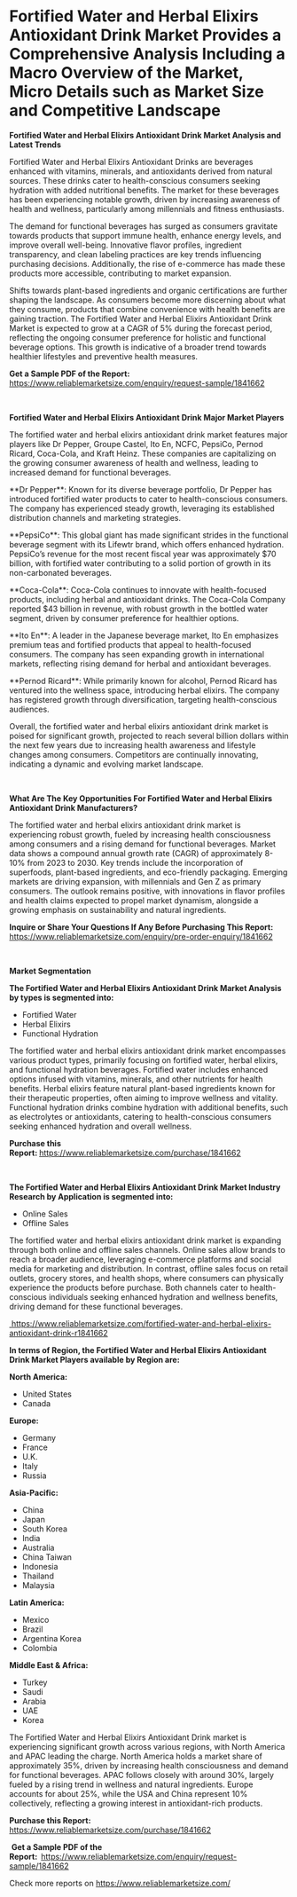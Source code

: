 <p><h1>Fortified Water and Herbal Elixirs Antioxidant Drink Market Provides a Comprehensive Analysis Including a Macro Overview of the Market, Micro Details such as Market Size and Competitive Landscape</h1></p><p><strong>Fortified Water and Herbal Elixirs Antioxidant Drink Market Analysis and Latest Trends</strong></p>
<p><p>Fortified Water and Herbal Elixirs Antioxidant Drinks are beverages enhanced with vitamins, minerals, and antioxidants derived from natural sources. These drinks cater to health-conscious consumers seeking hydration with added nutritional benefits. The market for these beverages has been experiencing notable growth, driven by increasing awareness of health and wellness, particularly among millennials and fitness enthusiasts.</p><p>The demand for functional beverages has surged as consumers gravitate towards products that support immune health, enhance energy levels, and improve overall well-being. Innovative flavor profiles, ingredient transparency, and clean labeling practices are key trends influencing purchasing decisions. Additionally, the rise of e-commerce has made these products more accessible, contributing to market expansion.</p><p>Shifts towards plant-based ingredients and organic certifications are further shaping the landscape. As consumers become more discerning about what they consume, products that combine convenience with health benefits are gaining traction. The Fortified Water and Herbal Elixirs Antioxidant Drink Market is expected to grow at a CAGR of 5% during the forecast period, reflecting the ongoing consumer preference for holistic and functional beverage options. This growth is indicative of a broader trend towards healthier lifestyles and preventive health measures.</p></p>
<p><strong>Get a Sample PDF of the Report:&nbsp;</strong> <a href="https://www.reliablemarketsize.com/enquiry/request-sample/1841662?utm_campaign=2481&utm_medium=2&utm_source=Github&utm_content=ia&utm_term=07042025&utm_id=fortified-water-and-herbal-elixirs-antioxidant-drink">https://www.reliablemarketsize.com/enquiry/request-sample/1841662</a></p>
<p>&nbsp;</p>
<p><strong>Fortified Water and Herbal Elixirs Antioxidant Drink Major Market Players</strong></p>
<p><p>The fortified water and herbal elixirs antioxidant drink market features major players like Dr Pepper, Groupe Castel, Ito En, NCFC, PepsiCo, Pernod Ricard, Coca-Cola, and Kraft Heinz. These companies are capitalizing on the growing consumer awareness of health and wellness, leading to increased demand for functional beverages.</p><p>**Dr Pepper**: Known for its diverse beverage portfolio, Dr Pepper has introduced fortified water products to cater to health-conscious consumers. The company has experienced steady growth, leveraging its established distribution channels and marketing strategies. </p><p>**PepsiCo**: This global giant has made significant strides in the functional beverage segment with its Lifewtr brand, which offers enhanced hydration. PepsiCo’s revenue for the most recent fiscal year was approximately $70 billion, with fortified water contributing to a solid portion of growth in its non-carbonated beverages.</p><p>**Coca-Cola**: Coca-Cola continues to innovate with health-focused products, including herbal and antioxidant drinks. The Coca-Cola Company reported $43 billion in revenue, with robust growth in the bottled water segment, driven by consumer preference for healthier options.</p><p>**Ito En**: A leader in the Japanese beverage market, Ito En emphasizes premium teas and fortified products that appeal to health-focused consumers. The company has seen expanding growth in international markets, reflecting rising demand for herbal and antioxidant beverages.</p><p>**Pernod Ricard**: While primarily known for alcohol, Pernod Ricard has ventured into the wellness space, introducing herbal elixirs. The company has registered growth through diversification, targeting health-conscious audiences.</p><p>Overall, the fortified water and herbal elixirs antioxidant drink market is poised for significant growth, projected to reach several billion dollars within the next few years due to increasing health awareness and lifestyle changes among consumers. Competitors are continually innovating, indicating a dynamic and evolving market landscape.</p></p>
<p>&nbsp;</p>
<p><strong>What Are The Key Opportunities For Fortified Water and Herbal Elixirs Antioxidant Drink Manufacturers?</strong></p>
<p><p>The fortified water and herbal elixirs antioxidant drink market is experiencing robust growth, fueled by increasing health consciousness among consumers and a rising demand for functional beverages. Market data shows a compound annual growth rate (CAGR) of approximately 8-10% from 2023 to 2030. Key trends include the incorporation of superfoods, plant-based ingredients, and eco-friendly packaging. Emerging markets are driving expansion, with millennials and Gen Z as primary consumers. The outlook remains positive, with innovations in flavor profiles and health claims expected to propel market dynamism, alongside a growing emphasis on sustainability and natural ingredients.</p></p>
<p><strong>Inquire or Share Your Questions If Any Before Purchasing This Report:</strong> <a href="https://www.reliablemarketsize.com/enquiry/pre-order-enquiry/1841662?utm_campaign=2481&utm_medium=2&utm_source=Github&utm_content=ia&utm_term=07042025&utm_id=fortified-water-and-herbal-elixirs-antioxidant-drink">https://www.reliablemarketsize.com/enquiry/pre-order-enquiry/1841662</a></p>
<p>&nbsp;</p>
<p><strong>Market Segmentation</strong></p>
<p><strong>The Fortified Water and Herbal Elixirs Antioxidant Drink Market Analysis by types is segmented into:</strong></p>
<p><ul><li>Fortified Water</li><li>Herbal Elixirs</li><li>Functional Hydration</li></ul></p>
<p><p>The fortified water and herbal elixirs antioxidant drink market encompasses various product types, primarily focusing on fortified water, herbal elixirs, and functional hydration beverages. Fortified water includes enhanced options infused with vitamins, minerals, and other nutrients for health benefits. Herbal elixirs feature natural plant-based ingredients known for their therapeutic properties, often aiming to improve wellness and vitality. Functional hydration drinks combine hydration with additional benefits, such as electrolytes or antioxidants, catering to health-conscious consumers seeking enhanced hydration and overall wellness.</p></p>
<p><strong>Purchase this Report:&nbsp;</strong><a href="https://www.reliablemarketsize.com/purchase/1841662?utm_campaign=2481&utm_medium=2&utm_source=Github&utm_content=ia&utm_term=07042025&utm_id=fortified-water-and-herbal-elixirs-antioxidant-drink">https://www.reliablemarketsize.com/purchase/1841662</a></p>
<p>&nbsp;</p>
<p><strong>The Fortified Water and Herbal Elixirs Antioxidant Drink Market Industry Research by Application is segmented into:</strong></p>
<p><ul><li>Online Sales</li><li>Offline Sales</li></ul></p>
<p><p>The fortified water and herbal elixirs antioxidant drink market is expanding through both online and offline sales channels. Online sales allow brands to reach a broader audience, leveraging e-commerce platforms and social media for marketing and distribution. In contrast, offline sales focus on retail outlets, grocery stores, and health shops, where consumers can physically experience the products before purchase. Both channels cater to health-conscious individuals seeking enhanced hydration and wellness benefits, driving demand for these functional beverages.</p></p>
<p><a href="https://www.reliablemarketsize.com/fortified-water-and-herbal-elixirs-antioxidant-drink-r1841662?utm_campaign=2481&utm_medium=2&utm_source=Github&utm_content=ia&utm_term=07042025&utm_id=fortified-water-and-herbal-elixirs-antioxidant-drink">&nbsp;https://www.reliablemarketsize.com/fortified-water-and-herbal-elixirs-antioxidant-drink-r1841662</a></p>
<p><strong>In terms of Region, the Fortified Water and Herbal Elixirs Antioxidant Drink Market Players available by Region are:</strong></p>
<p>
    <p> <strong> North America: </strong>
        <ul>
            <li>United States</li>
            <li>Canada</li>
        </ul>
        </p> 
    <p> <strong> Europe: </strong>
        <ul>
            <li>Germany</li>
            <li>France</li>
            <li>U.K.</li>
            <li>Italy</li>
            <li>Russia</li>
        </ul>
        </p> 
    <p> <strong> Asia-Pacific: </strong>
        <ul>
            <li>China</li>
            <li>Japan</li>
            <li>South Korea</li>
            <li>India</li>
            <li>Australia</li>
            <li>China Taiwan</li>
            <li>Indonesia</li>
            <li>Thailand</li>
            <li>Malaysia</li>
        </ul>
        </p> 
    <p> <strong> Latin America: </strong>
        <ul>
            <li>Mexico</li>
            <li>Brazil</li>
            <li>Argentina Korea</li>
            <li>Colombia</li>
        </ul>
        </p> 
    <p> <strong> Middle East & Africa: </strong>
        <ul>
            <li>Turkey</li>
            <li>Saudi</li>
            <li>Arabia</li>
            <li>UAE</li>
            <li>Korea</li>
        </ul>
    </p>
    </p>
<p><p>The Fortified Water and Herbal Elixirs Antioxidant Drink market is experiencing significant growth across various regions, with North America and APAC leading the charge. North America holds a market share of approximately 35%, driven by increasing health consciousness and demand for functional beverages. APAC follows closely with around 30%, largely fueled by a rising trend in wellness and natural ingredients. Europe accounts for about 25%, while the USA and China represent 10% collectively, reflecting a growing interest in antioxidant-rich products.</p></p>
<p><strong>Purchase this Report: </strong><a href="https://www.reliablemarketsize.com/purchase/1841662?utm_campaign=2481&utm_medium=2&utm_source=Github&utm_content=ia&utm_term=07042025&utm_id=fortified-water-and-herbal-elixirs-antioxidant-drink">https://www.reliablemarketsize.com/purchase/1841662</a></p>
<p>&nbsp;<strong>Get a Sample PDF of the Report:&nbsp;&nbsp;</strong><a href="https://www.reliablemarketsize.com/enquiry/request-sample/1841662?utm_campaign=2481&utm_medium=2&utm_source=Github&utm_content=ia&utm_term=07042025&utm_id=fortified-water-and-herbal-elixirs-antioxidant-drink">https://www.reliablemarketsize.com/enquiry/request-sample/1841662</a></p>
<p><strong></strong></p>
<p>Check more reports on <a href="https://www.reliablemarketsize.com/?utm_campaign=2481&utm_medium=2&utm_source=Github&utm_content=ia&utm_term=07042025&utm_id=fortified-water-and-herbal-elixirs-antioxidant-drink">https://www.reliablemarketsize.com/</a></p>